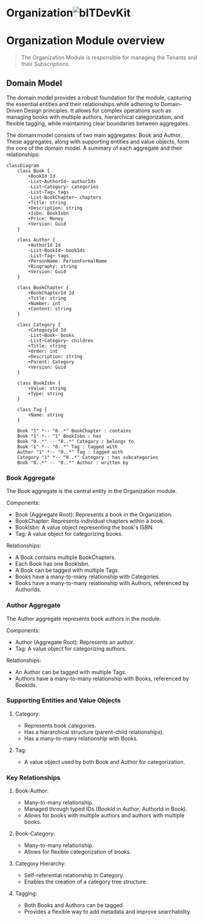 Organization![bITDevKit](https://raw.githubusercontent.com/bridgingIT/bITdevKit.Examples.BookFiesta/main/bITDevKit_Logo.png)
=====================================

# Organization Module overview

> The Organization Module is responsible for managing the Tenants and their Subscriptions.

## Domain Model

The domain model provides a robust foundation for the module, capturing the essential entities and their relationships while adhering to Domain-Driven Design principles. It allows for complex operations such as managing books with multiple authors, hierarchical categorization, and flexible tagging, while maintaining clear boundaries between aggregates.


The domain model consists of two main aggregates: Book and Author. These aggregates, along with supporting entities and value objects, form the core of the domain model. A summary of each aggregate and their relationships:


```mermaid
classDiagram
    class Book {
        +BookId Id
        -List~AuthorId~ authorIds
        -List~Category~ categories
        -List~Tag~ tags
        -List~BookChapter~ chapters
        +Title: string
        +Description: string
        +Isbn: BookIsbn
        +Price: Money
        +Version: Guid
    }

    class Author {
        +AuthorId Id
        -List~BookId~ bookIds
        -List~Tag~ tags
        +PersonName: PersonFormalName
        +Biography: string
        +Version: Guid
    }

    class BookChapter {
        +BookChapterId Id
        +Title: string
        +Number: int
        +Content: string
    }

    class Category {
        +CategoryId Id
        -List~Book~ books
        -List~Category~ children
        +Title: string
        +Order: int
        +Description: string
        +Parent: Category
        +Version: Guid
    }

    class BookIsbn {
        +Value: string
        +Type: string
    }

    class Tag {
        +Name: string
    }

    Book "1" *-- "0..*" BookChapter : contains
    Book "1" *-- "1" BookIsbn : has
    Book "0..*" -- "0..*" Category : belongs to
    Book "1" *-- "0..*" Tag : tagged with
    Author "1" *-- "0..*" Tag : tagged with
    Category "1" *-- "0..*" Category : has subcategories
    Book "0..*" -- "0..*" Author : written by
```

### Book Aggregate

The Book aggregate is the central entity in the Organization module.

Components:
- Book (Aggregate Root): Represents a book in the Organization.
- BookChapter: Represents individual chapters within a book.
- BookIsbn: A value object representing the book's ISBN.
- Tag: A value object for categorizing books.

Relationships:
- A Book contains multiple BookChapters.
- Each Book has one BookIsbn.
- A Book can be tagged with multiple Tags.
- Books have a many-to-many relationship with Categories.
- Books have a many-to-many relationship with Authors, referenced by AuthorIds.

### Author Aggregate

The Author aggregate represents book authors in the module.

Components:
- Author (Aggregate Root): Represents an author.
- Tag: A value object for categorizing authors.

Relationships:
- An Author can be tagged with multiple Tags.
- Authors have a many-to-many relationship with Books, referenced by BookIds.

### Supporting Entities and Value Objects

1. Category:
   - Represents book categories.
   - Has a hierarchical structure (parent-child relationships).
   - Has a many-to-many relationship with Books.

2. Tag:
   - A value object used by both Book and Author for categorization.

### Key Relationships

1. Book-Author:
   - Many-to-many relationship.
   - Managed through typed IDs (BookId in Author, AuthorId in Book).
   - Allows for books with multiple authors and authors with multiple books.

2. Book-Category:
   - Many-to-many relationship.
   - Allows for flexible categorization of books.

3. Category Hierarchy:
   - Self-referential relationship in Category.
   - Enables the creation of a category tree structure.

4. Tagging:
   - Both Books and Authors can be tagged.
   - Provides a flexible way to add metadata and improve searchability.
